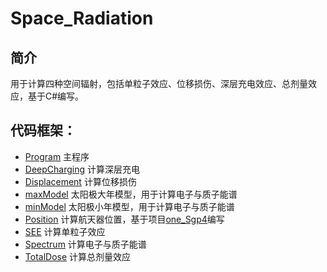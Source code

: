 # Space_Radiation  
## 简介
用于计算四种空间辐射，包括单粒子效应、位移损伤、深层充电效应、总剂量效应，基于C#编写。

## 代码框架：  
* [Program](./集合/Program.cs)  主程序
* [DeepCharging](./集合/DeepCharging.cs) 计算深层充电
* [Displacement](./集合/Displacement.cs) 计算位移损伤
* [maxModel](./集合/maxModel.cs) 太阳极大年模型，用于计算电子与质子能谱
* [minModel](./集合/minModel.cs) 太阳极小年模型，用于计算电子与质子能谱
* [Position](./集合/Position.cs) 计算航天器位置，基于项目[one_Sgp4](https://github.com/1manprojects/one_Sgp4)编写
* [SEE](./集合/SEE.cs) 计算单粒子效应
* [Spectrum](./集合/Spectrum.cs) 计算电子与质子能谱
* [TotalDose](./集合/TotalDose.cs) 计算总剂量效应
